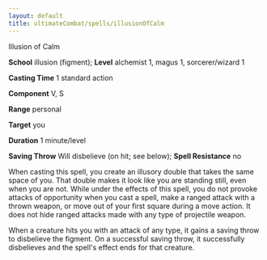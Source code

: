 ```yaml
---
layout: default
title: ultimateCombat/spells/illusionOfCalm
---
```

Illusion of Calm

**School** illusion (figment); **Level** alchemist 1, magus 1, sorcerer/wizard 1

**Casting Time** 1 standard action

**Component** V, S

**Range** personal

**Target** you

**Duration** 1 minute/level

**Saving Throw** Will disbelieve (on hit; see below); **Spell Resistance** no

When casting this spell, you create an illusory double that takes the same space of you. That double makes it look like you are standing still, even when you are not. While under the effects of this spell, you do not provoke attacks of opportunity when you cast a spell, make a ranged attack with a thrown weapon, or move out of your first square during a move action. It does not hide ranged attacks made with any type of projectile weapon.

When a creature hits you with an attack of any type, it gains a saving throw to disbelieve the figment. On a successful saving throw, it successfully disbelieves and the spell's effect ends for that creature.

